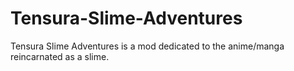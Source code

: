 # Tensura-Slime-Adventures
Tensura Slime Adventures is a mod dedicated to the anime/manga reincarnated as a slime.
